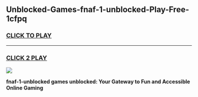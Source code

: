 
## Unblocked-Games-fnaf-1-unblocked-Play-Free-1cfpq
<h3>
<a href="https://premium76.site?title=fnaf-1-unblocked&ref=09A">CLICK TO PLAY</a></h3>
<hr>

<h3>
<a href="https://premium76.site?title=fnaf-1-unblocked&ref=09A">CLICK 2 PLAY</a>
  
</h3>

<a href="https://premium76.site?title=fnaf-1-unblocked&ref=09A"><img src="https://clearcache.store/games.png"></a>


**fnaf-1-unblocked games unblocked: Your Gateway to Fun and Accessible Online Gaming**
